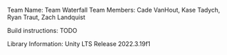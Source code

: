 Team Name: Team Waterfall
Team Members: Cade VanHout, Kase Tadych, Ryan Traut, Zach Landquist

Build instructions:
TODO

Library Information:
Unity LTS Release 2022.3.19f1
